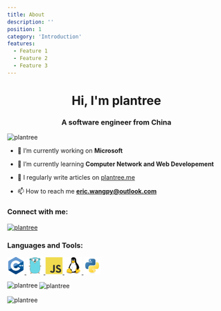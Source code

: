 ```yaml
---
title: About
description: ''
position: 1
category: 'Introduction'
features:
  - Feature 1
  - Feature 2
  - Feature 3
---
```


<h1 align="center">Hi, I'm plantree</h1>
<h3 align="center">A software engineer from China</h3>

<p align="left"> <img src="https://komarev.com/ghpvc/?username=plantree&label=Profile%20views&color=0e75b6&style=flat" alt="plantree" /> </p>

- 🔭 I’m currently working on **Microsoft**

- 🌱 I’m currently learning **Computer Network and Web Developement**

- 📝 I regularly write articles on [plantree.me](plantree.me)

- 📫 How to reach me **eric.wangpy@outlook.com**

<h3 align="left">Connect with me:</h3>
<p align="left">
<a href="https://linkedin.com/in/plantree" target="blank"><img align="center" src="https://raw.githubusercontent.com/rahuldkjain/github-profile-readme-generator/master/src/images/icons/Social/linked-in-alt.svg" alt="plantree" height="30" width="40" /></a>
</p>

<h3 align="left">Languages and Tools:</h3>
<p align="left"> <a href="https://www.w3schools.com/cpp/" target="_blank" rel="noreferrer"> <img src="https://raw.githubusercontent.com/devicons/devicon/master/icons/cplusplus/cplusplus-original.svg" alt="cplusplus" width="40" height="40"/> </a> <a href="https://golang.org" target="_blank" rel="noreferrer"> <img src="https://raw.githubusercontent.com/devicons/devicon/master/icons/go/go-original.svg" alt="go" width="40" height="40"/> </a> <a href="https://developer.mozilla.org/en-US/docs/Web/JavaScript" target="_blank" rel="noreferrer"> <img src="https://raw.githubusercontent.com/devicons/devicon/master/icons/javascript/javascript-original.svg" alt="javascript" width="40" height="40"/> </a> <a href="https://www.linux.org/" target="_blank" rel="noreferrer"> <img src="https://raw.githubusercontent.com/devicons/devicon/master/icons/linux/linux-original.svg" alt="linux" width="40" height="40"/> </a> <a href="https://www.python.org" target="_blank" rel="noreferrer"> <img src="https://raw.githubusercontent.com/devicons/devicon/master/icons/python/python-original.svg" alt="python" width="40" height="40"/> </a> </p>

<p><img align="left" src="https://github-readme-stats.vercel.app/api/top-langs?username=plantree&show_icons=true&locale=en&layout=compact" alt="plantree" /></p>

<p>&nbsp;<img align="center" src="https://github-readme-stats.vercel.app/api?username=plantree&show_icons=true&locale=en" alt="plantree" /></p>

<p><img align="center" src="https://github-readme-streak-stats.herokuapp.com/?user=plantree&" alt="plantree" /></p>
